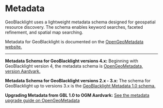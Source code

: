 # Metadata

GeoBlacklight uses a lightweight metadata schema designed for geospatial resource discovery. The schema enables keyword searches, faceted refinement, and spatial map searching.

Metadata for GeoBlacklight is documented on the [OpenGeoMetadata website.](https://opengeometadata.org)

-------------------------

**Metadata Schema for GeoBlacklight versions 4.x:**
Beginning with GeoBlacklight version 4, the metadata schema is [OpenGeoMetadata, version Aardvark.](https://opengeometadata.org/docs/ogm-aardvark)


**Metadata Schema for GeoBlacklight versions 2.x - 3.x:**
The schema for GeoBlacklight up to versions 3.x is the [GeoBlacklight Metadata 1.0 schema.](https://opengeometadata.org/docs/gbl-1.0)


**Upgrading Metadata from GBL 1.0 to OGM Aardvark:**
[See the metadata upgrade guide on OpenGeoMetadata](https://opengeometadata.org/docs/upgrading)